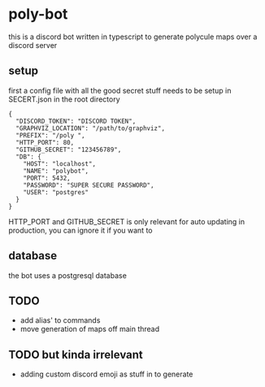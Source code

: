 # poly-bot
this is a discord bot written in typescript to generate polycule maps over a discord server

## setup
first a config file with all the good secret stuff needs to be setup in SECERT.json in the root directory

```json5
{
  "DISCORD_TOKEN": "DISCORD TOKEN",
  "GRAPHVIZ_LOCATION": "/path/to/graphviz",
  "PREFIX": "/poly ",
  "HTTP_PORT": 80,
  "GITHUB_SECRET": "123456789",
  "DB": {
    "HOST": "localhost",
    "NAME": "polybot",
    "PORT": 5432,
    "PASSWORD": "SUPER SECURE PASSWORD",
    "USER": "postgres"
  }
}
```

HTTP_PORT and GITHUB_SECRET is only relevant for auto updating in production, you can ignore it if you want to

## database
the bot uses a postgresql database

## TODO
- add alias' to commands
- move generation of maps off main thread

## TODO but kinda irrelevant
- adding custom discord emoji as stuff in to generate